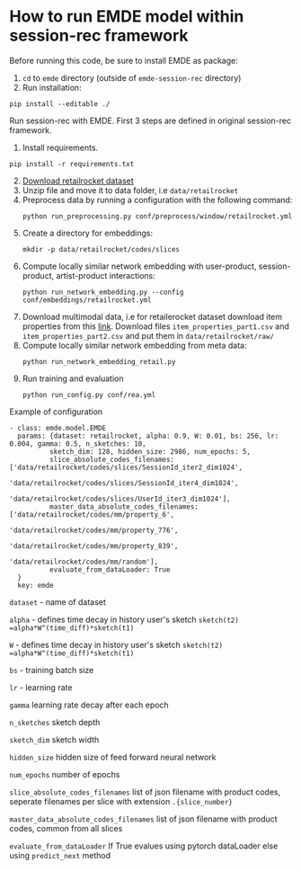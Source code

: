 # How to run EMDE model within session-rec framework
Before running this code, be sure to install EMDE as package:
1. `cd` to `emde` directory (outside of `emde-session-rec` directory)
2. Run installation:
```
pip install --editable ./
```

Run session-rec with EMDE. First 3 steps are defined in original session-rec framework.
1. Install requirements.
```
pip install -r requirements.txt
```
2. [Download retailrocket dataset](https://www.dropbox.com/sh/n281js5mgsvao6s/AADQbYxSFVPCun5DfwtsSxeda)
3. Unzip file and move it to data folder, i.e `data/retailrocket`
4. Preprocess data by running a configuration with the following command:
    ```
    python run_preprocessing.py conf/preprocess/window/retailrocket.yml
    ```
5. Create a directory for embeddings:
    ```
    mkdir -p data/retailrocket/codes/slices
    ```
6. Compute locally similar network embedding with user-product, session-product, artist-product interactions:
    ```
    python run_network_embedding.py --config conf/embeddings/retailrocket.yml
    ```
7. Download multimodal data, i.e for retailerocket dataset download item properties from this [link](https://www.kaggle.com/retailrocket/ecommerce-dataset). Download files `item_properties_part1.csv` and `item_properties_part2.csv` and put them in `data/retailrocket/raw/`
8. Compute locally similar network embedding from meta data:
    ```
    python run_network_embedding_retail.py
    ```
9. Run training and evaluation
    ```
    python run_config.py conf/rea.yml
    ```
Example of configuration
```
- class: emde.model.EMDE
  params: {dataset: retailrocket, alpha: 0.9, W: 0.01, bs: 256, lr: 0.004, gamma: 0.5, n_sketches: 10,
          sketch_dim: 128, hidden_size: 2986, num_epochs: 5,
          slice_absolute_codes_filenames: ['data/retailrocket/codes/slices/SessionId_iter2_dim1024',
                                          'data/retailrocket/codes/slices/SessionId_iter4_dim1024',
                                          'data/retailrocket/codes/slices/UserId_iter3_dim1024'],
          master_data_absolute_codes_filenames: ['data/retailrocket/codes/mm/property_6',
                                                'data/retailrocket/codes/mm/property_776',
                                                'data/retailrocket/codes/mm/property_839',
                                                'data/retailrocket/codes/mm/random'],
          evaluate_from_dataLoader: True
  }
  key: emde
```

`dataset` - name of dataset

`alpha` - defines time decay in history user's sketch `sketch(t2) =alpha*W^(time_diff)*sketch(t1)`

`W` - defines time decay in history user's sketch `sketch(t2) =alpha*W^(time_diff)*sketch(t1)`

`bs` - training batch size

`lr` - learning rate

`gamma` learning rate decay after each epoch

`n_sketches` sketch depth

`sketch_dim` sketch width

`hidden_size` hidden size of feed forward neural network

`num_epochs` number of epochs

`slice_absolute_codes_filenames` list of json filename with product codes, seperate filenames per slice with extension `.{slice_number}`


`master_data_absolute_codes_filenames` list of json filename with product codes, common from all slices

`evaluate_from_dataLoader` If True evalues using pytorch dataLoader else using `predict_next` method
